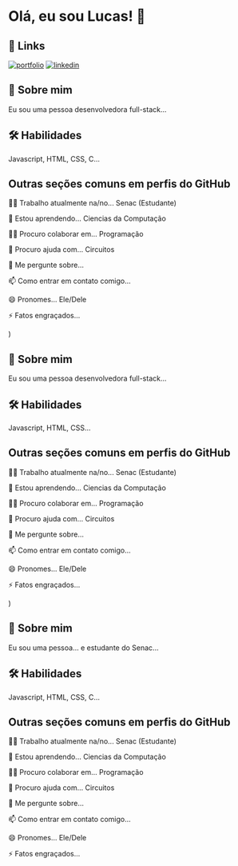 # Olá, eu sou Lucas! 👋

## 🔗 Links
[![portfolio](https://img.shields.io/badge/my_portfolio-000?style=for-the-badge&logo=ko-fi&logoColor=white)](https://katherineoelsner.com/)
[![linkedin](https://img.shields.io/badge/linkedin-0A66C2?style=for-the-badge&logo=linkedin&logoColor=white)](https://www.linkedin.com/in/lucas-sacco-parisi-221348356?utm_source=share&utm_campaign=share_via&utm_content=profile&utm_medium=ios_app)


## 🚀 Sobre mim
Eu sou uma pessoa desenvolvedora full-stack...


## 🛠 Habilidades
Javascript, HTML, CSS, C...


## Outras seções comuns em perfis do GitHub
👩‍💻 Trabalho atualmente na/no... Senac (Estudante)

🧠 Estou aprendendo... Ciencias da Computação

👯‍♀️ Procuro colaborar em... Programação

🤔 Procuro ajuda com... Circuitos

💬 Me pergunte sobre... 

📫 Como entrar em contato comigo...

😄 Pronomes... Ele/Dele

⚡️ Fatos engraçados...

)


## 🚀 Sobre mim
Eu sou uma pessoa desenvolvedora full-stack...


## 🛠 Habilidades
Javascript, HTML, CSS...


## Outras seções comuns em perfis do GitHub
👩‍💻 Trabalho atualmente na/no... Senac (Estudante)

🧠 Estou aprendendo... Ciencias da Computação

👯‍♀️ Procuro colaborar em... Programação

🤔 Procuro ajuda com... Circuitos

💬 Me pergunte sobre... 

📫 Como entrar em contato comigo...

😄 Pronomes... Ele/Dele

⚡️ Fatos engraçados...

)


## 🚀 Sobre mim
Eu sou uma pessoa... e estudante do Senac...


## 🛠 Habilidades
Javascript, HTML, CSS, C...


## Outras seções comuns em perfis do GitHub
👩‍💻 Trabalho atualmente na/no... Senac (Estudante)

🧠 Estou aprendendo... Ciencias da Computação

👯‍♀️ Procuro colaborar em... Programação

🤔 Procuro ajuda com... Circuitos

💬 Me pergunte sobre... 

📫 Como entrar em contato comigo...

😄 Pronomes... Ele/Dele

⚡️ Fatos engraçados...


